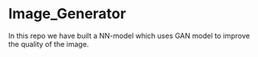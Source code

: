 # Image_Generator
In this repo we have built a NN-model which uses GAN model to improve the quality of the image.
